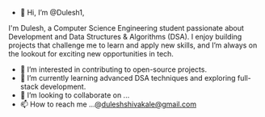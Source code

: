 - 👋 Hi, I’m @Dulesh1,

I'm Dulesh, a Computer Science Engineering student passionate about Development and Data Structures & Algorithms (DSA). I enjoy building projects that challenge me to learn and apply new skills, and I’m always on the lookout for exciting new opportunities in tech.




- 👀 I’m interested in contributing to open-source projects.
- 🌱 I’m currently learning advanced DSA techniques and exploring full-stack development.
- 💞️ I’m looking to collaborate on ...
- 📫 How to reach me ...@duleshshivakale@gmail.com
